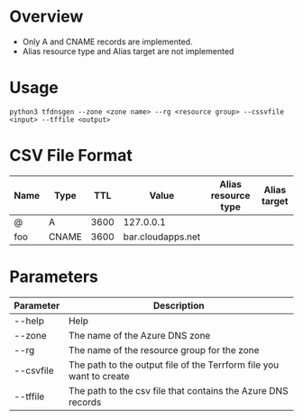 # Overview
* Only A and CNAME records are implemented.
* Alias resource type and Alias target are not implemented

# Usage
```
python3 tfdnsgen --zone <zone name> --rg <resource group> --cssvfile <input> --tffile <output>
```

# CSV File Format
| Name      | Type      | TTL   | Value             | Alias resource type   | Alias target  |
| ----      | ----      | ---   | -----             | -------------------   | ------------  |
| @         | A         | 3600  | 127.0.0.1         |                       |               |
| foo       | CNAME     | 3600  | bar.cloudapps.net |                       |               |


# Parameters
| Parameter     | Description                                                           |
| ------------- | --------------------------------------------------------------------- |
| --help        | Help                                                                  |
| --zone        | The name of the Azure DNS zone                                        |
| --rg          | The name of the resource group for the zone                           |
| --csvfile     | The path to the output file of the Terrform file you want to create   |
| --tffile      | The path to the csv file that contains the Azure DNS records          |